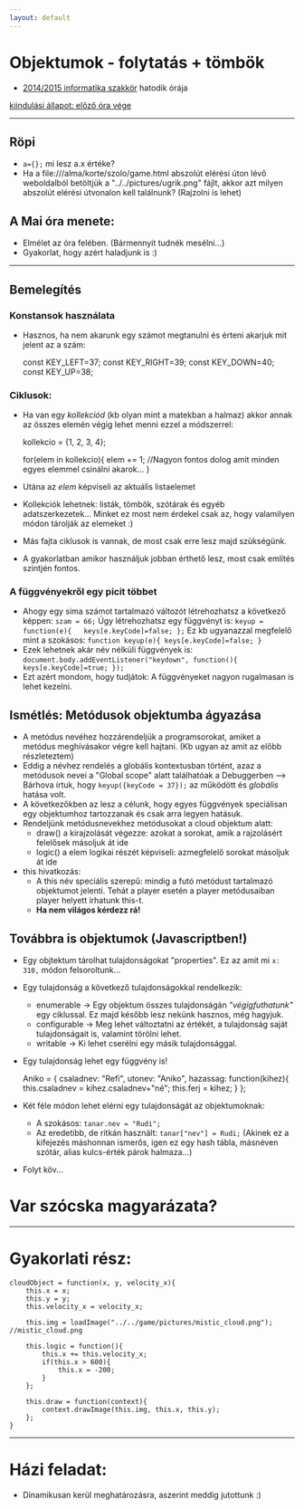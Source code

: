```yaml
---
layout: default
---
```

# Objektumok - folytatás + tömbök

 - [2014/2015 informatika szakkör][szakkor_honlap] hatodik órája
 
 [szakkor_honlap]: http://rizsi.github.io/szakkor2014/index.html
 
[kiindulási állapot: előző óra vége](game-00.html)

--------

## Röpi

 - `a={};` mi lesz a.x értéke?
 - Ha a file:///alma/korte/szolo/game.html abszolút elérési úton lévő weboldalból betöltjük a "../../pictures/ugrik.png" fájlt, akkor azt milyen abszolút elérési útvonalon kell találnunk? (Rajzolni is lehet)

## A Mai óra menete:

 - Elmélet az óra felében. (Bármennyit tudnék mesélni...)
 - Gyakorlat, hogy azért haladjunk is :)

--------

## Bemelegítés

### Konstansok használata

 - Hasznos, ha nem akarunk egy számot megtanulni és érteni akarjuk mit jelent az a szám:

    const KEY_LEFT=37;
    const KEY_RIGHT=39;
    const KEY_DOWN=40;
    const KEY_UP=38;

### Ciklusok:

 - Ha van egy *kollekciód* (kb olyan mint a matekban a halmaz) akkor annak az összes elemén végig lehet menni ezzel a módszerrel:
	
	kollekcio = {1, 2, 3, 4};

	for(elem in kollekcio){
		elem += 1; //Nagyon fontos dolog amit minden egyes elemmel csinálni akarok...
	}

  - Utána az *elem* képviseli az aktuális listaelemet
  - Kollekciók lehetnek: listák, tömbök, szótárak és egyéb adatszerkezetek... Minket ez most nem érdekel csak az, hogy valamilyen módon tárolják az elemeket :)
 - Más fajta ciklusok is vannak, de most csak erre lesz majd szükségünk.
 - A gyakorlatban amikor használjuk jobban érthető lesz, most csak említés szintjén fontos.

### A függvényekről egy picit többet

 - Ahogy egy sima számot tartalmazó változót létrehozhatsz a következő képpen: `szam = 66;` Úgy létrehozhatsz egy függvényt is: `keyup = function(e){	keys[e.keyCode]=false; };` Ez kb ugyanazzal megfelelő mint a szokásos: `function keyup(e){ keys[e.keyCode]=false; }`
 - Ezek lehetnek akár név nélküli függvények is: `document.body.addEventListener("keydown", function(){ keys[e.keyCode]=true; });`
 - Ezt azért mondom, hogy tudjátok: A függvényeket nagyon rugalmasan is lehet kezelni.

## Ismétlés: Metódusok objektumba ágyazása

 * A metódus nevéhez hozzárendeljük a programsorokat, amiket a metódus meghívásakor végre kell hajtani. (Kb ugyan az amit az előbb részleteztem)
 * Eddig a névhez rendelés a globális kontextusban történt, azaz a metódusok nevei a "Global scope" alatt találhatóak a Debuggerben --> Bárhova írtuk, hogy `keyup({keyCode = 37});` az működött és *globális* hatása volt.
 * A következőkben az lesz a célunk, hogy egyes függvények speciálisan egy objektumhoz tartozzanak és csak arra legyen hatásuk.
 * Rendeljünk metódusnevekhez metódusokat a cloud objektum alatt:
   * draw() a kirajzolását végezze: azokat a sorokat, amik a rajzolásért felelősek másoljuk át ide
   * logic() a elem logikai részét képviseli: azmegfelelő sorokat másoljuk át ide
 * this hivatkozás:
   * A this név speciális szerepű: mindig a futó metódust tartalmazó objektumot jelenti. Tehát a player esetén a player metódusaiban player helyett írhatunk this-t.
   - **Ha nem világos kérdezz rá!**

## Továbbra is objektumok (Javascriptben!)

 - Egy objtektum tárolhat tulajdonságokat "properties". Ez az amit mi `x: 310,` módon felsoroltunk...
 - Egy tulajdonság a következő tulajdonságokkal rendelkezik:
   - enumerable -> Egy objektum összes tulajdonságán *"végigfuthatunk"* egy ciklussal. Ez majd később lesz nekünk hasznos, még hagyjuk.
   - configurable -> Meg lehet változtatni az értékét, a tulajdonság saját tulajdonságait is, valamint törölni lehet.
   - writable -> Ki lehet cserélni egy másik tulajdonsággal.
 - Egy tulajdonság lehet egy függvény is!

     Aniko = {
         csaladnev: "Refi",
         utonev: "Aniko",
         hazassag: function(kihez){
             this.csaladnev = kihez.csaladnev+"né";
             this.ferj = kihez;
         }
     };

 - Két féle módon lehet elérni egy tulajdonságát az objektumoknak:
   - A szokásos: `tanar.nev = "Rudi";`
   - Az eredetibb, de ritkán használt: `tanar["nev"] = Rudi;` (Akinek ez a kifejezés máshonnan ismerős, igen ez egy hash tábla, másnéven szótár, alias kulcs-érték párok halmaza...)
<!---
 - Egy objektumnak lehet egy... Wait for it!... Prototípusa! Bizony nem szülő objektuma, hanem prototípusa. Csak, hogy ne kezeld teljesen úgy ahogy máshol szokás, de attól még ugyanarra jó.
   - Ha az objektumnak el próbálod érni egy olyan tulajdonságát ami nincs még létrehozva neki, akkor a prototípusában kezdi el keresni azt a tulajdonságot.
   - Ha a szokásos módon hozunk létre egy objektumot: `var rudi = {nev: "Rudi", kor: 23};` akkor automatikusan lesz egy prototípusa, ez pedig az *Object.prototype*. Ennek van pár hasznos tulajdonsága: [kép](http://yehudakatz.com/wp-content/uploads/2011/08/prototype-chain.png)
   - Ha én készítek egy saját tulajdonságot ugyanazzal a névvel: `rudi.toString = function(){ ... };` Akkor a saját tulajdonsága lesz automatikusan elérve, nem pedig a prototípusáé.
-->
 -  Folyt köv...

# Var szócska magyarázata?

----------

# Gyakorlati rész:

	cloudObject = function(x, y, velocity_x){
		this.x = x;
		this.y = y;
		this.velocity_x = velocity_x;

		this.img = loadImage("../../game/pictures/mistic_cloud.png"); //mistic_cloud.png

		this.logic = function(){
			this.x += this.velocity_x;
			if(this.x > 600){
				this.x = -200;
			}
		};

		this.draw = function(context){
			context.drawImage(this.img, this.x, this.y);
		};
	}

----------

# Házi feladat:

 - Dinamikusan kerül meghatározásra, aszerint meddig jutottunk :)

